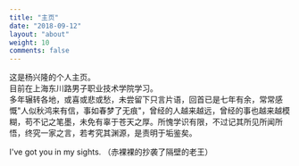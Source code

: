 ```yaml
---
title: "主页"
date: "2018-09-12"
layout: "about"
weight: 10
comments: false
---
```


这是杨兴隆的个人主页。  
目前在上海东川路男子职业技术学院学习。  
多年辗转各地，或喜或悲或愁，未尝留下只言片语，回首已是七年有余，常常感慨"人似秋鸿来有信，事如春梦了无痕"，曾经的人越来越远，曾经的事也越来越模糊，苟不记之笔墨，未免有辜于苍天之厚。所愧学识有限，不过记其所见所闻所悟，终究一家之言，若考究其渊源，是责明于垢鉴矣。

<script type="text/javascript" src="//rf.revolvermaps.com/0/0/6.js?i=5x79yh0is3f&amp;m=2&amp;c=ff0000&amp;cr1=ffffff&amp;f=arial&amp;l=0&amp;s=341&amp;bv=5" async="async"></script>

I've got you in my sights. （赤裸裸的抄袭了隔壁的老王）